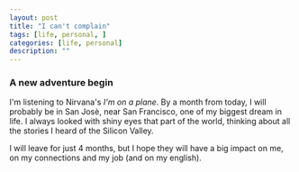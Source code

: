 ```yaml
---
layout: post
title: "I can't complain"
tags: [life, personal, ]
categories: [life, personal]
description: ""
---
```


### A new adventure begin

I'm listening to Nirvana's _I'm on a plane_. By a month from today, I will probably be in San Josè, near San Francisco, one of my biggest dream in life. I always looked with shiny eyes that part of the world, thinking about all the stories I heard of the Silicon Valley.  

I will leave for just 4 months, but I hope they will have a big impact on me, on my connections and my job (and on my english).

